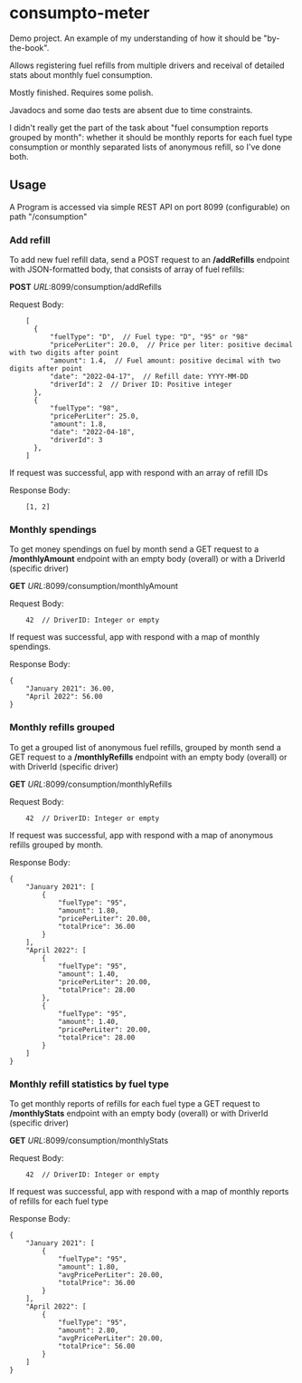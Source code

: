 # consumpto-meter
Demo project. An example of my understanding of how it should be "by-the-book". 

Allows registering fuel refills from multiple drivers and receival of detailed stats about monthly fuel consumption.

Mostly finished. Requires some polish. 

Javadocs and some dao tests are absent due to time constraints.

I didn't really get the part of the task about "fuel consumption reports grouped by month": 
whether it should be monthly reports for each fuel type consumption or monthly separated lists of anonymous refill, so I've done both.

## Usage

A Program is accessed via simple REST API on port 8099 (configurable) on path "/consumption"


### Add refill
To add new fuel refill data, send a POST request to an **/addRefills** endpoint with JSON-formatted body, that consists of array of fuel refills:

**POST**  *URL*:8099/consumption/addRefills

Request Body:
```
    [
      {
          "fuelType": "D",  // Fuel type: "D", "95" or "98"
          "pricePerLiter": 20.0,  // Price per liter: positive decimal with two digits after point
          "amount": 1.4,  // Fuel amount: positive decimal with two digits after point
          "date": "2022-04-17",  // Refill date: YYYY-MM-DD
          "driverId": 2  // Driver ID: Positive integer
      },
      {
          "fuelType": "98",  
          "pricePerLiter": 25.0,  
          "amount": 1.8,  
          "date": "2022-04-18",  
          "driverId": 3  
      },
    ]
```

If request was successful, app with respond with an array of refill IDs

Response Body:
```
    [1, 2]
```


### Monthly spendings

To get money spendings on fuel by month send a GET request to a **/monthlyAmount** endpoint with an empty body (overall) or with a DriverId (specific driver)

**GET**  *URL*:8099/consumption/monthlyAmount

Request Body:
```
    42  // DriverID: Integer or empty
```

If request was successful, app with respond with a map of monthly spendings.

Response Body:
```
{
    "January 2021": 36.00,
    "April 2022": 56.00
}
```


### Monthly refills grouped

To get a grouped list of anonymous fuel refills, grouped by month send a GET request to a **/monthlyRefills** endpoint with an empty body (overall) or with DriverId (specific driver)

**GET**  *URL*:8099/consumption/monthlyRefills

Request Body:
```
    42  // DriverID: Integer or empty
```

If request was successful, app with respond with a map of anonymous refills grouped by month.

Response Body:
```
{
    "January 2021": [
        {
            "fuelType": "95",
            "amount": 1.80,
            "pricePerLiter": 20.00,
            "totalPrice": 36.00
        }
    ],
    "April 2022": [
        {
            "fuelType": "95",
            "amount": 1.40,
            "pricePerLiter": 20.00,
            "totalPrice": 28.00
        },
        {
            "fuelType": "95",
            "amount": 1.40,
            "pricePerLiter": 20.00,
            "totalPrice": 28.00
        }
    ]
}
```


### Monthly refill statistics by fuel type

To get monthly reports of refills for each fuel type a GET request to **/monthlyStats** endpoint with an empty body (overall) or with DriverId (specific driver)

**GET**  *URL*:8099/consumption/monthlyStats

Request Body:
```
    42  // DriverID: Integer or empty
```

If request was successful, app with respond with a map of monthly reports of refills for each fuel type 

Response Body:
```
{
    "January 2021": [
        {
            "fuelType": "95",
            "amount": 1.80,
            "avgPricePerLiter": 20.00,
            "totalPrice": 36.00
        }
    ],
    "April 2022": [
        {
            "fuelType": "95",
            "amount": 2.80,
            "avgPricePerLiter": 20.00,
            "totalPrice": 56.00
        }
    ]
}
```
